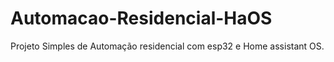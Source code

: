 # Automacao-Residencial-HaOS
Projeto Simples de Automação residencial com esp32 e Home assistant OS.
